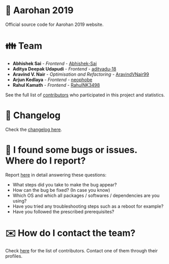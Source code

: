 # :office: Aarohan 2019

Official source code for Aarohan 2019 website.

# :family: Team

* **Abhishek Sai** - *Frontend* - [Abhishek-Sai](https://github.com/Abhishek-Sai)
* **Aditya Deepak Udapudi** - *Frontend* - [adityadu-18](https://github.com/adityadu-18/)
* **Aravind V. Nair** - *Optimisation and Refactoring* - [AravindVNair99](https://github.com/aravindvnair99)
* **Arjun Kedlaya** - *Frontend* - [neophobe](https://github.com/neophobe)
* **Rahul Kamath** - *Frontend* - [RahulNK3498](https://github.com/RahulNK3498)

See the full list of [contributors](https://github.com/adityadu-18/Aarohan-19/graphs/contributors) who participated in this project and statistics.

# :scroll: Changelog

Check the [changelog here](https://github.com/adityadu-18/Aarohan-19/commits/master).

# :memo: I found some bugs or issues. Where do I report?

Report [here](https://github.com/adityadu-18/Aarohan-19/issues/new/choose) in detail answering these questions:

* What steps did you take to make the bug appear?
* How can the bug be fixed? (In case you know)
* Which OS and which all packages / softwares / dependencies are you using?
* Have you tried any troubleshooting steps such as a reboot for example?
* Have you followed the prescribed prerequisites?

# :envelope: How do I contact the team?

Check [here](https://github.com/adityadu-18/Aarohan-19/graphs/contributors) for the list of contributors. Contact one of them through their profiles.